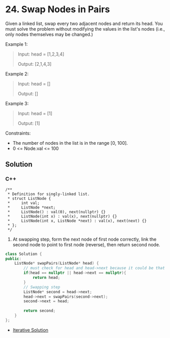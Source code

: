 # 24. Swap Nodes in Pairs

Given a linked list, swap every two adjacent nodes and return its head. You must solve the problem without modifying the values in the list's nodes (i.e., only nodes themselves may be changed.) 

Example 1:

> Input: head = [1,2,3,4]
> 
> Output: [2,1,4,3]

Example 2:

> Input: head = []
> 
> Output: []

Example 3:

> Input: head = [1]
> 
> Output: [1]

Constraints:

* The number of nodes in the list is in the range [0, 100].
* 0 <= Node.val <= 100

## Solution

### C++

    /**
     * Definition for singly-linked list.
     * struct ListNode {
     *     int val;
     *     ListNode *next;
     *     ListNode() : val(0), next(nullptr) {}
     *     ListNode(int x) : val(x), next(nullptr) {}
     *     ListNode(int x, ListNode *next) : val(x), next(next) {}
     * };
     */
     
1. At swapping step, form the next node of first node correctly, link the second node to point to first node (reverse), then return second node.
```C++
class Solution {
public:
    ListNode* swapPairs(ListNode* head) {
        // must check for head and head->next because it could be that [1,2,3(head),4(second)] or [1,2,3(head),4(second),5]. 
        if(head == nullptr || head->next == nullptr){
            return head;
        }    
        // Swapping step     
        ListNode* second = head->next;
        head->next = swapPairs(second->next);
        second->next = head;
        
        return second;
    }
};
```

* [Iterative Solution](../leetcode/linked-list/24.-swap-nodes-in-pairs.md)
